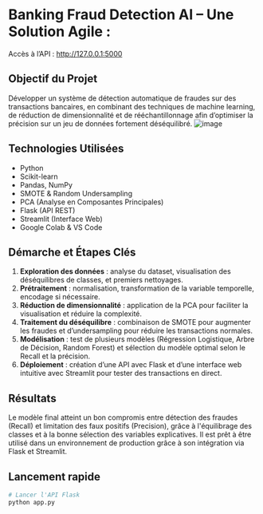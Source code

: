 # Banking Fraud Detection AI – Une Solution Agile :
Accès à l’API : http://127.0.0.1:5000

##  Objectif du Projet
Développer un système de détection automatique de fraudes sur des transactions bancaires, en combinant des techniques de machine learning, de réduction de dimensionnalité et de rééchantillonnage afin d’optimiser la précision sur un jeu de données fortement déséquilibré.
![image](https://github.com/user-attachments/assets/3fc1ca97-e3b7-4698-b4b5-e1aa2ecd1c3b)


##  Technologies Utilisées
- Python
- Scikit-learn
- Pandas, NumPy
- SMOTE & Random Undersampling
- PCA (Analyse en Composantes Principales)
- Flask (API REST)
- Streamlit (Interface Web)
- Google Colab & VS Code


##  Démarche et Étapes Clés
1. **Exploration des données** : analyse du dataset, visualisation des déséquilibres de classes, et premiers nettoyages.
2. **Prétraitement** : normalisation, transformation de la variable temporelle, encodage si nécessaire.
3. **Réduction de dimensionnalité** : application de la PCA pour faciliter la visualisation et réduire la complexité.
4. **Traitement du déséquilibre** : combinaison de SMOTE pour augmenter les fraudes et d’undersampling pour réduire les transactions normales.
5. **Modélisation** : test de plusieurs modèles (Régression Logistique, Arbre de Décision, Random Forest) et sélection du modèle optimal selon le Recall et la précision.
6. **Déploiement** : création d’une API avec Flask et d’une interface web intuitive avec Streamlit pour tester des transactions en direct.

##  Résultats
Le modèle final atteint un bon compromis entre détection des fraudes (Recall) et limitation des faux positifs (Precision), grâce à l'équilibrage des classes et à la bonne sélection des variables explicatives. Il est prêt à être utilisé dans un environnement de production grâce à son intégration via Flask et Streamlit.

##  Lancement rapide
```bash
# Lancer l'API Flask
python app.py

